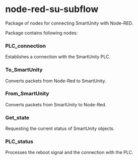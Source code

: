 # node-red-su-subflow

Package of nodes for connecting SmartUnity with Node-RED.

Package contains following nodes:

### PLC_connection
Establishes a connection with the SmartUnity PLC.

### To_SmartUnity
Converts packets from Node-Red to SmartUnity.

### From_SmartUnity
Converts packets from SmartUnity to Node-Red.

### Get_state
Requesting the current status of SmartUnity objects.

### PLC_status
Processes the reboot signal and the сonnection with the PLC.
